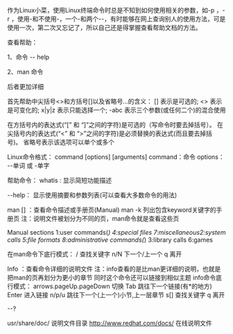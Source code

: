 作为Linux小菜，使用Linux终端命令时总是不知到如何使用相关的参数，如-p ，-r ，使用-和不使用-，一个-和两个--，有时能够在网上查询别人的使用方法，可是使用一次，第二次又忘记了，所以自己还是得掌握查看帮助文档的方法。

查看帮助：

1、命令 -- help

2、man 命令

后者更加详细

首先帮助中尖括号<>和方括号[]以及省略号...的含义：
[] 表示是可选的;
<> 表示是可变化的;
x|y|z 表示只能选择一个;
-abc 表示三个参数(或任何二个)的混合使用

在方括号内的表达式(“[” 和 “]”之间的字符)是可选的（写命令时要去掉括号）。
在尖括号内的表达式(“<” 和 “>”之间的字符)是必须替换的表达式(而且要去掉括号)。
省略号表示该选项可以单个或多个

Linux命令格式：
command [options] [arguments]
command：命令
options： --单词 或 -单字

帮助命令：
whatis : 显示简短功能描述

--help： 显示使用摘要和参数列表(可以查看大多数命令的用法)

man [] ：查看命令描述或手册页(Manual)
man -k 列出包含keyword关键字的手册页
注：说明文件被划分为不同的页，man命令就是查看这些页

Manual sections
1:user commands(*) 4:special files 7:miscellaneous2:system calls 5:file formats 8:administrative commands(*)
3:library calls 6:games

在man命令下底行模式：
/ 查找关键字
n/N 下一个/上一个
q 离开

Info ：查看命令详细的说明文件
注：info查看的是比man更详细的说明，也就是把man的页再划分为更小的章节
同时这个命令还可以链接到相似主题
info命令底行模式：
arrows.pageUp.pageDown 切换
Tab 跳往下一个链接(有*的地方)
Enter 进入链接
n/p/u 跳往下一个(上一个)小节,上一层章节
s[] 查找关键字
q 离开

--?

usr/share/doc/ 说明文件目录
<http://www.redhat.com/docs/> 在线说明文件